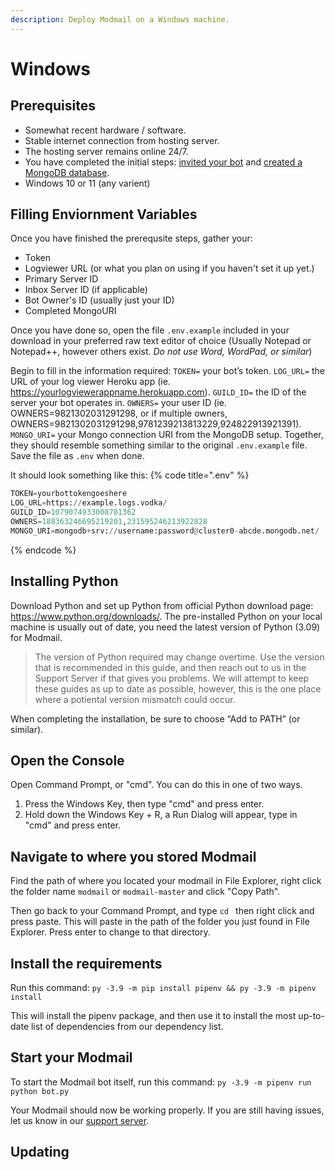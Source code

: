 ```yaml
---
description: Deploy Modmail on a Windows machine.
---
```


# Windows

## Prerequisites

* Somewhat recent hardware / software.
* Stable internet connection from hosting server.
* The hosting server remains online 24/7.
* You have completed the initial steps: [invited your bot](../#create-a-discord-bot) and [created a MongoDB database](../#create-a-mongodb-database).
* Windows 10 or 11 (any varient)

## Filling Enviornment Variables
Once you have finished the prerequsite steps, gather your:
* Token
* Logviewer URL (or what you plan on using if you haven't set it up yet.)
* Primary Server ID
* Inbox Server ID (if applicable)
* Bot Owner's ID (usually just your ID)
* Completed MongoURI

Once you have done so, open the file `.env.example` included in your download in your preferred raw text editor of choice (Usually Notepad or Notepad++, however others exist. *Do not use Word, WordPad, or similar*)

Begin to fill in the information required:
``TOKEN=`` your bot’s token.
``LOG_URL=`` the URL of your log viewer Heroku app (ie. https://yourlogviewerappname.herokuapp.com).
``GUILD_ID=`` the ID of the server your bot operates in.
``OWNERS=`` your user ID (ie. OWNERS=9821302031291298, or if multiple owners, OWNERS=9821302031291298,9781239213813229,924822913921391).
``MONGO_URI=`` your Mongo connection URI from the MongoDB setup.
Together, they should resemble something similar to the original ``.env.example`` file.
Save the file as ``.env`` when done.

It should look something like this:
{% code title=".env" %}
```py
TOKEN=yourbottokengoeshere
LOG_URL=https://example.logs.vodka/
GUILD_ID=1079074933008781362
OWNERS=188363246695219201,231595246213922828
MONGO_URI=mongodb+srv://username:password@cluster0-abcde.mongodb.net/
```
{% endcode %}

## Installing Python

Download Python and set up Python from official Python download page: https://www.python.org/downloads/. The pre-installed Python on your local machine is usually out of date, you need the latest version of Python (3.09) for Modmail.

> The version of Python required may change overtime. Use the version that is recommended in this guide, and then reach out to us in the Support Server if that gives you problems. We will attempt to keep these guides as up to date as possible, however, this is the one place where a potiental version mismatch could occur.

When completing the installation, be sure to choose “Add to PATH” (or similar).

## Open the Console 

Open Command Prompt, or "cmd". You can do this in one of two ways.

1. Press the Windows Key, then type "cmd" and press enter.
2. Hold down the Windows Key + R, a Run Dialog will appear, type in "cmd" and press enter.

## Navigate to where you stored Modmail

Find the path of where you located your modmail in File Explorer, right click the folder name `modmail` or `modmail-master` and click "Copy Path".

Then go back to your Command Prompt, and type ``cd `` then right click and press paste. This will paste in the path of the folder you just found in File Explorer. Press enter to change to that directory.

## Install the requirements

Run this command:
```py -3.9 -m pip install pipenv && py -3.9 -m pipenv install```

This will install the pipenv package, and then use it to install the most up-to-date list of dependencies from our dependency list.

## Start your Modmail

To start the Modmail bot itself, run this command:
```py -3.9 -m pipenv run python bot.py```

Your Modmail should now be working properly. If you are still having issues, let us know in our [support server](https://discord.gg/zmdYe3ZVHG).

## Updating

